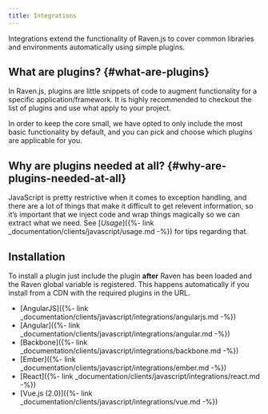 ```yaml
---
title: Integrations
---
```


Integrations extend the functionality of Raven.js to cover common libraries and environments automatically using simple plugins.

## What are plugins? {#what-are-plugins}

In Raven.js, plugins are little snippets of code to augment functionality for a specific application/framework. It is highly recommended to checkout the list of plugins and use what apply to your project.

In order to keep the core small, we have opted to only include the most basic functionality by default, and you can pick and choose which plugins are applicable for you.

## Why are plugins needed at all? {#why-are-plugins-needed-at-all}

JavaScript is pretty restrictive when it comes to exception handling, and there are a lot of things that make it difficult to get relevent information, so it’s important that we inject code and wrap things magically so we can extract what we need. See [_Usage_]({%- link _documentation/clients/javascript/usage.md -%}) for tips regarding that.

## Installation

To install a plugin just include the plugin **after** Raven has been loaded and the Raven global variable is registered. This happens automatically if you install from a CDN with the required plugins in the URL.

-   [AngularJS]({%- link _documentation/clients/javascript/integrations/angularjs.md -%})
-   [Angular]({%- link _documentation/clients/javascript/integrations/angular.md -%})
-   [Backbone]({%- link _documentation/clients/javascript/integrations/backbone.md -%})
-   [Ember]({%- link _documentation/clients/javascript/integrations/ember.md -%})
-   [React]({%- link _documentation/clients/javascript/integrations/react.md -%})
-   [Vue.js (2.0)]({%- link _documentation/clients/javascript/integrations/vue.md -%})
